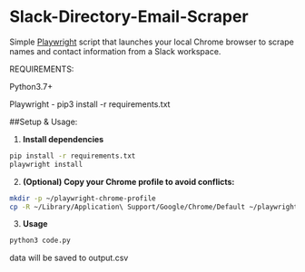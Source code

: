 # Slack-Directory-Email-Scraper

Simple [Playwright](https://playwright.dev/python/) script that launches your local Chrome browser to scrape names and contact information from a Slack workspace.

REQUIREMENTS:

Python3.7+

Playwright - pip3 install -r requirements.txt

##Setup & Usage:

1. **Install dependencies**

```bash
pip install -r requirements.txt
playwright install
```

2. **(Optional) Copy your Chrome profile to avoid conflicts:**

```bash
mkdir -p ~/playwright-chrome-profile
cp -R ~/Library/Application\ Support/Google/Chrome/Default ~/playwright-chrome-profile/Default
```

3. **Usage**
   
```bash
python3 code.py
```

data will be saved to
output.csv
